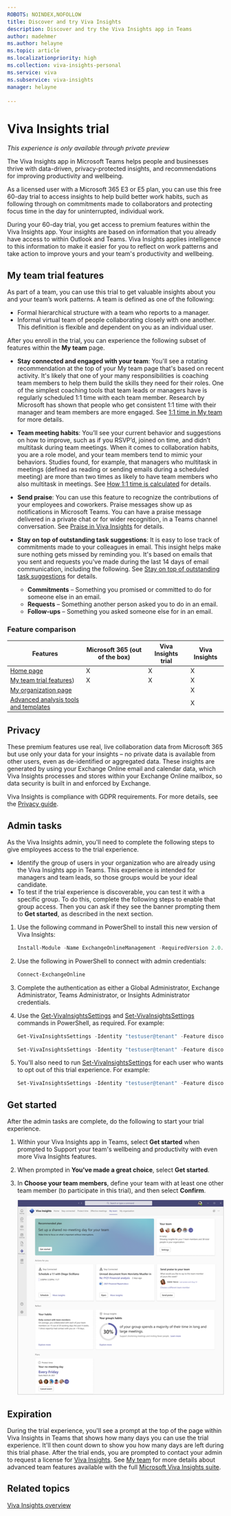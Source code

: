 ```yaml
---
ROBOTS: NOINDEX,NOFOLLOW
title: Discover and try Viva Insights
description: Discover and try the Viva Insights app in Teams 
author: madehmer
ms.author: helayne
ms.topic: article
ms.localizationpriority: high 
ms.collection: viva-insights-personal
ms.service: viva
ms.subservice: viva-insights
manager: helayne

---
```


# Viva Insights trial

*This experience is only available through private preview*

The Viva Insights app in Microsoft Teams helps people and businesses thrive with data-driven, privacy-protected insights, and recommendations for improving productivity and wellbeing.

As a licensed user with a Microsoft 365 E3 or E5 plan, you can use this free 60-day trial to access insights to help build better work habits, such as following through on commitments made to collaborators and protecting focus time in the day for uninterrupted, individual work.

During your 60-day trial, you get access to premium features within the Viva Insights app. Your insights are based on information that you already have access to within Outlook and Teams. Viva Insights applies intelligence to this information to make it easier for you to reflect on work patterns and take action to improve yours and your team's productivity and wellbeing.

## My team trial features

As part of a team, you can use this trial to get valuable insights about you and your team’s work patterns. A team is defined as one of the following:

* Formal hierarchical structure with a team who reports to a manager.
* Informal virtual team of people collaborating closely with one another. This definition is flexible and dependent on you as an individual user.

After you enroll in the trial, you can experience the following subset of features within the **My team** page.

* **Stay connected and engaged with your team**: You'll see a rotating recommendation at the top of your My team page that's based on recent activity. It's likely that one of your many responsibilities is coaching team members to help them build the skills they need for their roles. One of the simplest coaching tools that team leads or managers have is regularly scheduled 1:1 time with each team member. Research by Microsoft has shown that people who get consistent 1:1 time with their manager and team members are more engaged.  See [1:1 time in My team](../../use/myteam.md#11-time) for more details.

* **Team meeting habits**: You’ll see your current behavior and suggestions on how to improve, such as if you RSVP’d, joined on time, and didn’t multitask during team meetings. When it comes to collaboration habits, you are a role model, and your team members tend to mimic your behaviors. Studies found, for example, that managers who multitask in meetings (defined as reading or sending emails during a scheduled meeting) are more than two times as likely to have team members who also multitask in meetings. See [How 1:1 time is calculated](../../use/myteam.md#how-11-time-is-calculated) for details.
* **Send praise**: You can use this feature to recognize the contributions of your employees and coworkers. Praise messages show up as notifications in Microsoft Teams. You can have a praise message delivered in a private chat or for wider recognition, in a Teams channel conversation. See [Praise in Viva Insights](../teams/viva-insights-praise.md) for details.
* **Stay on top of outstanding task suggestions**: It is easy to lose track of commitments made to your colleagues in email. This insight helps make sure nothing gets missed by reminding you. It's based on emails that you sent and requests you've made during the last 14 days of email communication, including the following. See [Stay on top of outstanding task suggestions](../teams/viva-insights-stay-connected.md#stay-on-top-of-outstanding-task-suggestions) for details.

  * **Commitments** – Something you promised or committed to do for someone else in an email.
  * **Requests** – Something another person asked you to do in an email.
  * **Follow-ups** – Something you asked someone else for in an email.

### Feature comparison

Features | Microsoft 365 (out of the box) | Viva Insights trial | Viva Insights
-----------|------------|-------|--------
[Home page](../teams/viva-insights-home.md) | X | X | X
[My team trial features](#my-team-trial-features))| X | X | X
[My organization page](../../use/viva-insights-my-org.md) |&nbsp; |&nbsp; | X
[Advanced analysis tools and templates](../../index-orig.md) | &nbsp;| &nbsp; | X

## Privacy

These premium features use real, live collaboration data from Microsoft 365 but use only your data for your insights – no private data is available from other users, even as de-identified or aggregated data. These insights are generated by using your Exchange Online email and calendar data, which Viva Insights processes and stores within your Exchange Online mailbox, so data security is built in and enforced by Exchange.

Viva Insights is compliance with GDPR requirements. For more details, see the [Privacy guide](../teams/viva-teams-app-privacy.md).

## Admin tasks

As the Viva Insights admin, you'll need to complete the following steps to give employees access to the trial experience.

* Identify the group of users in your organization who are already using the Viva Insights app in Teams. This experience is intended for managers and team leads, so those groups would be your ideal candidate.
* To test if the trial experience is discoverable, you can test it with a specific group. To do this, complete the following steps to enable that group access. Then you can ask if they see the banner prompting them to **Get started**, as described in the next section.

1. Use the following command in PowerShell to install this new version of Viva Insights:

   ```PowerShell
   Install-Module -Name ExchangeOnlineManagement -RequiredVersion 2.0.6-preview4 -AllowPrerelease
   ```

2. Use the following in PowerShell to connect with admin credentials:

   ```PowerShell
   Connect-ExchangeOnline
   ```

3. Complete the authentication as either a Global Administrator, Exchange Administrator, Teams Administrator, or Insights Administrator credentials.
4. Use the [Get-VivaInsightsSettings](https://docs.microsoft.com/powershell/module/exchange/get-vivainsightssettings) and [Set-VivaInsightsSettings](https://docs.microsoft.com/powershell/module/exchange/set-vivainsightssettings) commands in PowerShell, as required. For example:

   ```PowerShell
   Get-VivaInsightsSettings -Identity "testuser@tenant" -Feature discovertrybuy
   ```

   ```PowerShell
   Set-VivaInsightsSettings -Identity "testuser@tenant" -Feature discovertrybuy -Enabled $True
   ```

5. You'll also need to run [Set-VivaInsightsSettings](https://docs.microsoft.com/powershell/module/exchange/set-vivainsightssettings) for each user who wants to opt out of this trial experience. For example:

   ```PowerShell
   Set-VivaInsightsSettings -Identity "testuser@tenant" -Feature discovertrybuy -Enabled $False
   ```

## Get started

After the admin tasks are complete, do the following to start your trial experience.

1. Within your Viva Insights app in Teams, select **Get started** when prompted to Support your team's wellbeing and productivity with even more Viva Insights features.
2. When prompted in **You've made a great choice**, select **Get started**.
3. In **Choose your team members**, define your team with at least one other team member (to participate in this trial), and then select **Confirm**.

   ![My team page in Viva Insights in Teams.](../../images/wpa/use/myteam-2.png)

## Expiration

During the trial experience, you'll see a prompt at the top of the page within Viva Insights in Teams that shows how many days you can use the trial experience. It'll then count down to show you how many days are left during this trial phase. After the trial ends, you are prompted to contact your admin to request a license for [Viva Insights](https://www.microsoft.com/microsoft-viva/insights/). See [My team](../../use/myteam.md) for more details about advanced team features available with the full [Microsoft Viva Insights suite](https://www.microsoft.com/microsoft-viva/buy-insights).

## Related topics

[Viva Insights overview](../teams/viva-teams-app.md)

